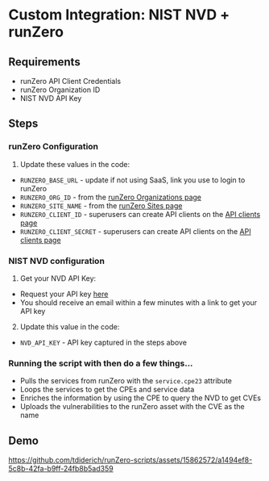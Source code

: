 # Custom Integration: NIST NVD + runZero

## Requirements

- runZero API Client Credentials
- runZero Organization ID
- NIST NVD API Key

## Steps

### runZero Configuration

1. Update these values in the code:

- `RUNZERO_BASE_URL` - update if not using SaaS, link you use to login to runZero
- `RUNZERO_ORG_ID` - from the [runZero Organizations page](https://console.runzero.com/organizations)
- `RUNZERO_SITE_NAME` - from the [runZero Sites page](https://console.runzero.com/sites)
- `RUNZERO_CLIENT_ID` - superusers can create API clients on the [API clients page](https://console.runzero.com/account/api/clients)
- `RUNZERO_CLIENT_SECRET` - superusers can create API clients on the [API clients page](https://console.runzero.com/account/api/clients)

### NIST NVD configuration

1. Get your NVD API Key:

- Request your API key [here](https://nvd.nist.gov/developers/request-an-api-key)
- You should receive an email within a few minutes with a link to get your API key

2. Update this value in the code:

- `NVD_API_KEY` - API key captured in the steps above

### Running the script with then do a few things...

- Pulls the services from runZero with the `service.cpe23` attribute
- Loops the services to get the CPEs and service data 
- Enriches the information by using the CPE to query the NVD to get CVEs
- Uploads the vulnerabilities to the runZero asset with the CVE as the name

## Demo

https://github.com/tdiderich/runZero-scripts/assets/15862572/a1494ef8-5c8b-42fa-b9ff-24fb8b5ad359


